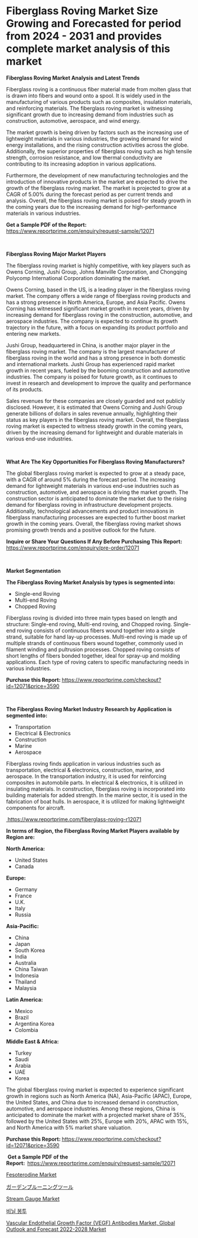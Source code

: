 <p><h1>Fiberglass Roving Market Size Growing and Forecasted for period from 2024 - 2031 and provides complete market analysis of this market</h1></p><p><strong>Fiberglass Roving Market Analysis and Latest Trends</strong></p>
<p><p>Fiberglass roving is a continuous fiber material made from molten glass that is drawn into fibers and wound onto a spool. It is widely used in the manufacturing of various products such as composites, insulation materials, and reinforcing materials. The fiberglass roving market is witnessing significant growth due to increasing demand from industries such as construction, automotive, aerospace, and wind energy.</p><p>The market growth is being driven by factors such as the increasing use of lightweight materials in various industries, the growing demand for wind energy installations, and the rising construction activities across the globe. Additionally, the superior properties of fiberglass roving such as high tensile strength, corrosion resistance, and low thermal conductivity are contributing to its increasing adoption in various applications.</p><p>Furthermore, the development of new manufacturing technologies and the introduction of innovative products in the market are expected to drive the growth of the fiberglass roving market. The market is projected to grow at a CAGR of 5.00% during the forecast period as per current trends and analysis. Overall, the fiberglass roving market is poised for steady growth in the coming years due to the increasing demand for high-performance materials in various industries.</p></p>
<p><strong>Get a Sample PDF of the Report:&nbsp;</strong> <a href="https://www.reportprime.com/enquiry/request-sample/12071">https://www.reportprime.com/enquiry/request-sample/12071</a></p>
<p>&nbsp;</p>
<p><strong>Fiberglass Roving Major Market Players</strong></p>
<p><p>The fiberglass roving market is highly competitive, with key players such as Owens Corning, Jushi Group, Johns Manville Corporation, and Chongqing Polycomp International Corporation dominating the market.</p><p>Owens Corning, based in the US, is a leading player in the fiberglass roving market. The company offers a wide range of fiberglass roving products and has a strong presence in North America, Europe, and Asia Pacific. Owens Corning has witnessed significant market growth in recent years, driven by increasing demand for fiberglass roving in the construction, automotive, and aerospace industries. The company is expected to continue its growth trajectory in the future, with a focus on expanding its product portfolio and entering new markets.</p><p>Jushi Group, headquartered in China, is another major player in the fiberglass roving market. The company is the largest manufacturer of fiberglass roving in the world and has a strong presence in both domestic and international markets. Jushi Group has experienced rapid market growth in recent years, fueled by the booming construction and automotive industries. The company is poised for future growth, as it continues to invest in research and development to improve the quality and performance of its products.</p><p>Sales revenues for these companies are closely guarded and not publicly disclosed. However, it is estimated that Owens Corning and Jushi Group generate billions of dollars in sales revenue annually, highlighting their status as key players in the fiberglass roving market. Overall, the fiberglass roving market is expected to witness steady growth in the coming years, driven by the increasing demand for lightweight and durable materials in various end-use industries.</p></p>
<p>&nbsp;</p>
<p><strong>What Are The Key Opportunities For Fiberglass Roving Manufacturers?</strong></p>
<p><p>The global fiberglass roving market is expected to grow at a steady pace, with a CAGR of around 5% during the forecast period. The increasing demand for lightweight materials in various end-use industries such as construction, automotive, and aerospace is driving the market growth. The construction sector is anticipated to dominate the market due to the rising demand for fiberglass roving in infrastructure development projects. Additionally, technological advancements and product innovations in fiberglass manufacturing processes are expected to further boost market growth in the coming years. Overall, the fiberglass roving market shows promising growth trends and a positive outlook for the future.</p></p>
<p><strong>Inquire or Share Your Questions If Any Before Purchasing This Report:</strong> <a href="https://www.reportprime.com/enquiry/pre-order/12071">https://www.reportprime.com/enquiry/pre-order/12071</a></p>
<p>&nbsp;</p>
<p><strong>Market Segmentation</strong></p>
<p><strong>The Fiberglass Roving Market Analysis by types is segmented into:</strong></p>
<p><ul><li>Single-end Roving</li><li>Multi-end Roving</li><li>Chopped Roving</li></ul></p>
<p><p>Fiberglass roving is divided into three main types based on length and structure: Single-end roving, Multi-end roving, and Chopped roving. Single-end roving consists of continuous fibers wound together into a single strand, suitable for hand lay-up processes. Multi-end roving is made up of multiple strands of continuous fibers wound together, commonly used in filament winding and pultrusion processes. Chopped roving consists of short lengths of fibers bonded together, ideal for spray-up and molding applications. Each type of roving caters to specific manufacturing needs in various industries.</p></p>
<p><strong>Purchase this Report:&nbsp;</strong><a href="https://www.reportprime.com/checkout?id=12071&price=3590">https://www.reportprime.com/checkout?id=12071&price=3590</a></p>
<p>&nbsp;</p>
<p><strong>The Fiberglass Roving Market Industry Research by Application is segmented into:</strong></p>
<p><ul><li>Transportation</li><li>Electrical & Electronics</li><li>Construction</li><li>Marine</li><li>Aerospace</li></ul></p>
<p><p>Fiberglass roving finds application in various industries such as transportation, electrical & electronics, construction, marine, and aerospace. In the transportation industry, it is used for reinforcing composites in automobile parts. In electrical & electronics, it is utilized in insulating materials. In construction, fiberglass roving is incorporated into building materials for added strength. In the marine sector, it is used in the fabrication of boat hulls. In aerospace, it is utilized for making lightweight components for aircraft.</p></p>
<p><a href="https://www.reportprime.com/fiberglass-roving-r12071">&nbsp;https://www.reportprime.com/fiberglass-roving-r12071</a></p>
<p><strong>In terms of Region, the Fiberglass Roving Market Players available by Region are:</strong></p>
<p>
    <p> <strong> North America: </strong>
        <ul>
            <li>United States</li>
            <li>Canada</li>
        </ul>
        </p> 
    <p> <strong> Europe: </strong>
        <ul>
            <li>Germany</li>
            <li>France</li>
            <li>U.K.</li>
            <li>Italy</li>
            <li>Russia</li>
        </ul>
        </p> 
    <p> <strong> Asia-Pacific: </strong>
        <ul>
            <li>China</li>
            <li>Japan</li>
            <li>South Korea</li>
            <li>India</li>
            <li>Australia</li>
            <li>China Taiwan</li>
            <li>Indonesia</li>
            <li>Thailand</li>
            <li>Malaysia</li>
        </ul>
        </p> 
    <p> <strong> Latin America: </strong>
        <ul>
            <li>Mexico</li>
            <li>Brazil</li>
            <li>Argentina Korea</li>
            <li>Colombia</li>
        </ul>
        </p> 
    <p> <strong> Middle East & Africa: </strong>
        <ul>
            <li>Turkey</li>
            <li>Saudi</li>
            <li>Arabia</li>
            <li>UAE</li>
            <li>Korea</li>
        </ul>
    </p>
    </p>
<p><p>The global fiberglass roving market is expected to experience significant growth in regions such as North America (NA), Asia-Pacific (APAC), Europe, the United States, and China due to increased demand in construction, automotive, and aerospace industries. Among these regions, China is anticipated to dominate the market with a projected market share of 35%, followed by the United States with 25%, Europe with 20%, APAC with 15%, and North America with 5% market share valuation.</p></p>
<p><strong>Purchase this Report: </strong><a href="https://www.reportprime.com/checkout?id=12071&price=3590">https://www.reportprime.com/checkout?id=12071&price=3590</a></p>
<p>&nbsp;<strong>Get a Sample PDF of the Report:&nbsp;&nbsp;</strong><a href="https://www.reportprime.com/enquiry/request-sample/12071">https://www.reportprime.com/enquiry/request-sample/12071</a></p>
<p><strong></strong></p>
<p><p><a href="https://issuu.com/reportprime-2/docs/fesoterodine-market-size-2030.pptx">Fesoterodine Market</a></p><p><a href="https://medium.com/@stantonhane1/%E5%BA%AD%E3%81%AE%E5%89%AA%E5%AE%9A%E7%94%A8%E5%85%B7%E5%B8%82%E5%A0%B4-%E3%82%B0%E3%83%AD%E3%83%BC%E3%83%90%E3%83%AB%E3%81%8A%E3%82%88%E3%81%B3%E5%9C%B0%E5%9F%9F%E3%81%AE%E5%88%86%E6%9E%90-%E5%9C%B0%E5%9F%9F-%E5%9B%BD%E3%83%AC%E3%83%99%E3%83%AB%E3%81%AE%E5%88%86%E6%9E%90-%E7%AB%B6%E4%BA%89%E3%81%AE%E6%99%AF%E8%A6%B3%E3%81%AB%E7%84%A6%E7%82%B9%E3%82%92%E5%BD%93%E3%81%A6%E3%82%8B-f07572507d29">ガーデンプルーニングツール</a></p><p><a href="https://www.linkedin.com/pulse/comprehensive-analysis-global-stream-gauge-market-growth-trends-ga71c?trackingId=dc%2FDWvGFz2BLTwBrPXo0TQ%3D%3D">Stream Gauge Market</a></p><p><a href="https://medium.com/@adrainratke34/%ED%94%8C%EB%9D%BC%EC%8A%A4%ED%8B%B1-%EB%B0%B1-%EC%8B%9C%EC%9E%A5-%EC%A0%90%EC%9C%A0%EC%9C%A8-%EB%B0%8F-%EC%83%88%EB%A1%9C%EC%9A%B4-%ED%8A%B8%EB%A0%8C%EB%93%9C-%EB%B6%84%EC%84%9D-%EC%9C%A0%ED%98%95-%EC%9D%91%EC%9A%A9-%EC%B5%9C%EC%A2%85-%EC%82%AC%EC%9A%A9-%EB%B0%8F-2024%EB%85%84%EB%B6%80%ED%84%B0-2031%EB%85%84%EA%B9%8C%EC%A7%80%EC%9D%98-%EA%B8%B0%EA%B0%84%EC%97%90-%EB%8C%80%ED%95%9C-%EC%98%88%EC%B8%A1-c0c61d504307">비닐 봉투</a></p><p><a href="https://medium.com/@alfasurya91_32313/vascular-endothelial-growth-factor-vegf-antibodies-market-global-outlook-and-forecast-2022-2028-06846a965ae3">Vascular Endothelial Growth Factor (VEGF) Antibodies Market, Global Outlook and Forecast 2022-2028 Market</a></p></p>